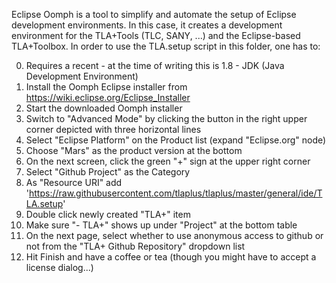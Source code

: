 Eclipse Oomph is a tool to simplify and automate the setup of Eclipse development environments. In this case, it creates a development environment for the TLA+Tools (TLC, SANY, ...) and the Eclipse-based TLA+Toolbox. In order to use the TLA.setup script in this folder, one has to:

0. Requires a recent - at the time of writing this is 1.8 - JDK (Java Development Environment)
1. Install the Oomph Eclipse installer from https://wiki.eclipse.org/Eclipse_Installer
2. Start the downloaded Oomph installer
3. Switch to "Advanced Mode" by clicking the button in the right upper corner depicted with three horizontal lines
4. Select "Eclipse Platform" on the Product list (expand "Eclipse.org" node)
  1. Choose "Mars" as the product version at the bottom
5. On the next screen, click the green "+" sign at the upper right corner
  1. Select "Github Project" as the Category
  2. As "Resource URI" add 'https://raw.githubusercontent.com/tlaplus/tlaplus/master/general/ide/TLA.setup'
  3. Double click newly created "TLA+" item
  4. Make sure "<User>- TLA+" shows up under "Project" at the bottom table
6. On the next page, select whether to use anonymous access to github or not from the "TLA+ Github Repository" dropdown list
7. Hit Finish and have a coffee or tea (though you might have to accept a license dialog...)

